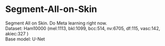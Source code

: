 # Segment-All-on-Skin
Segment All on Skin. Do Meta learning right now.</br>
Dataset: Ham10000 (mel:1113, bkl:1099, bcc:514, nv:6705, df:115, vasc:142, akiec:327 ) </br>
Base model: U-Net